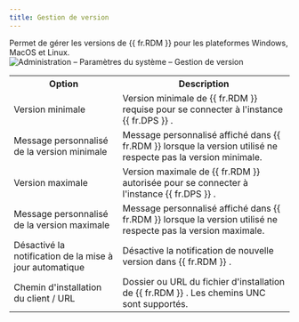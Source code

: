 ```yaml
---
title: Gestion de version
---
```

Permet de gérer les versions de {{ fr.RDM }} pour les plateformes Windows, MacOS et Linux.  
![Administration – Paramètres du système – Gestion de version](/img/fr/server/ServerOp8080.png) 

<table>
	<tr>
		<th>
Option 
		</th>
		<th>
Description 
		</th>
	</tr>
	<tr>
		<td>
Version minimale 
		</td>
		<td>
Version minimale de {{ fr.RDM }} requise pour se connecter à l&apos;instance {{ fr.DPS }} . 
		</td>
	</tr>
	<tr>
		<td>
Message personnalisé de la version minimale 
		</td>
		<td>
Message personnalisé affiché dans {{ fr.RDM }} lorsque la version utilisé ne respecte pas la version minimale. 
		</td>
	</tr>
	<tr>
		<td>
Version maximale 
		</td>
		<td>
Version maximale de {{ fr.RDM }} autorisée pour se connecter à l&apos;instance {{ fr.DPS }} . 
		</td>
	</tr>
	<tr>
		<td>
Message personnalisé de la version maximale 
		</td>
		<td>
Message personnalisé affiché dans {{ fr.RDM }} lorsque la version utilisé ne respecte pas la version maximale. 
		</td>
	</tr>
	<tr>
		<td>
Désactivé la notification de la mise à jour automatique 
		</td>
		<td>
Désactive la notification de nouvelle version dans {{ fr.RDM }} . 
		</td>
	</tr>
	<tr>
		<td>
Chemin d&apos;installation du client / URL 
		</td>
		<td>
Dossier ou URL du fichier d&apos;installation de {{ fr.RDM }} . Les chemins UNC sont supportés. 
		</td>
	</tr>
</table>


